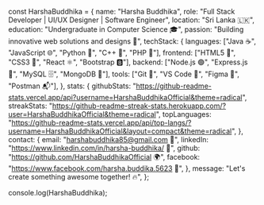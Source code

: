 const HarshaBuddhika = {
  name: "Harsha Buddhika",
  role: "Full Stack Developer | UI/UX Designer | Software Engineer",
  location: "Sri Lanka 🇱🇰",
  education: "Undergraduate in Computer Science 🎓",
  passion: "Building innovative web solutions and designs 🚀",
  techStack: {
    languages: ["Java ☕", "JavaScript 🌐", "Python 🐍", "C++ 🔧", "PHP 🐘"],
    frontend: ["HTML5 📄", "CSS3 🎨", "React ⚛️", "Bootstrap 🅱️"],
    backend: ["Node.js 🟢", "Express.js 🚂", "MySQL 🗄️", "MongoDB 🍃"],
    tools: ["Git 🐙", "VS Code 🔧", "Figma 🎨", "Postman 📬"],
  },
  stats: {
    githubStats: "https://github-readme-stats.vercel.app/api?username=HarshaBuddhikaOfficial&theme=radical",
    streakStats: "https://github-readme-streak-stats.herokuapp.com/?user=HarshaBuddhikaOfficial&theme=radical",
    topLanguages: "https://github-readme-stats.vercel.app/api/top-langs/?username=HarshaBuddhikaOfficial&layout=compact&theme=radical",
  },
  contact: {
    email: "harshabuddhika85@gmail.com 📧",
    linkedIn: "https://www.linkedin.com/in/harsha-buddhika/ 🔗",
    github: "https://github.com/HarshaBuddhikaOfficial 🌍",
    facebook: "https://www.facebook.com/harsha.buddika.5623 📘",
  },
  message: "Let's create something awesome together! 🔥",
};

console.log(HarshaBuddhika);
